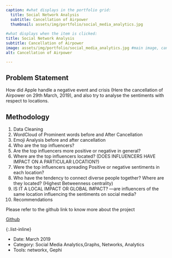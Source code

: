 ```yaml
---
caption: #what displays in the portfolio grid:
  title: Social Network Analysis
  subtitle: Cancellation of Airpower
  thumbnail: assets/img/portfolio/social_media_analytics.jpg
  
#what displays when the item is clicked:
title: Social Network Analysis
subtitle: Cancellation of Airpower
image: assets/img/portfolio/social_media_analytics.jpg #main image, can be a link or a file in assets/img/portfolio
alt: Cancellation of Airpower

---
```



## Problem Statement 
How did Apple handle a negative event and crisis (Here the cancellation of Airpower on 29th March, 2019), and also try to analyse the sentiments with respect to locations. 


## Methodology

1. Data Cleaning 
2. WordCloud of Prominent words before and After Cancellation 
3. Emoji Analysis before and after cancellation
4. Who are the top influencers?
5. Are the top influencers more positive or negative in general?
6. Where are the top influencers located? (DOES INFLUENCERS HAVE IMPACT ON A PARTICULAR LOCATION?)
7. Were the top influencers spreading Positive or negative sentiments in each location?
8. Who have the tendency to connect diverse people together? Where are they located? (Highest Betweenness centrality)
8. IS IT A LOCAL IMPACT OR GLOBAL IMPACT? —are influencers of the same location influencing the sentiments on social media? 
9. Recommendations

Please refer to the github link to know more about the project

[Github](https://github.com/abinavrameshs/Social-Network-Analysis---Cancellation-of-Airpower)



{:.list-inline} 
- Date: March 2019
- Category: Social Media Analytics,Graphs, Networks, Analytics
- Tools: networkx, Gephi

